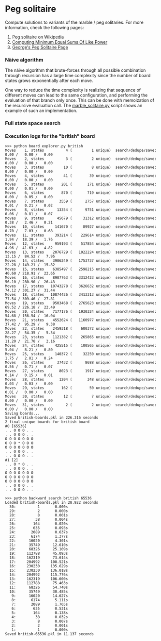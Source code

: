 # Peg solitaire

Compute solutions to variants of the marble / peg solitaries.
For more information, check the following pages:

1) [Peg solitaire on Wikipedia](https://en.wikipedia.org/wiki/Peg_solitaire)
2) [Computing Minimum Equal Sums Of Like Power](http://euler.free.fr/PegInfos.htm)
3) [George's Peg Solitaire Page](http://recmath.org/pegsolitaire/)

### Näive algorithm

The näive algorithm that brute-forces through all possible combination through
recursion has a large time complexity since the number of board states grows
exponentially after each move.

One way to reduce the time complexity is realizing that sequence of different
moves can lead to the same configuration, and performing the evaluation of that
branch only once. This can be done with memoization of the recursive evaluation
call. The [marble_solitaire.py](marble_solitaire.py) script shows an example of
such an implementation.

### Full state space search



### Execution logs for the "british" board
```text
>>> python board_explorer.py british
Moves    1, states          4 (         1 unique)  search/dedupe/save:   0.00 /   0.00 /   0.00
Moves    2, states          3 (         2 unique)  search/dedupe/save:   0.00 /   0.00 /   0.00
Moves    3, states         10 (         8 unique)  search/dedupe/save:   0.00 /   0.00 /   0.00
Moves    4, states         41 (        39 unique)  search/dedupe/save:   0.00 /   0.00 /   0.00
Moves    5, states        201 (       171 unique)  search/dedupe/save:   0.00 /   0.01 /   0.00
Moves    6, states        870 (       719 unique)  search/dedupe/save:   0.00 /   0.05 /   0.00
Moves    7, states       3559 (      2757 unique)  search/dedupe/save:   0.01 /   0.21 /   0.02
Moves    8, states      13354 (      9751 unique)  search/dedupe/save:   0.06 /   0.81 /   0.07
Moves    9, states      45679 (     31312 unique)  search/dedupe/save:   0.38 /   2.46 /   0.21
Moves   10, states     141670 (     89927 unique)  search/dedupe/save:   0.70 /   7.03 /   0.68
Moves   11, states     393214 (    229614 unique)  search/dedupe/save:   1.94 /  18.39 /   1.76
Moves   12, states     959193 (    517854 unique)  search/dedupe/save:   4.96 /  41.63 /   4.82
Moves   13, states    2076729 (   1022224 unique)  search/dedupe/save:  13.15 /  84.52 /   7.95
Moves   14, states    3906249 (   1753737 unique)  search/dedupe/save:  22.28 / 149.21 /  15.82
Moves   15, states    6385497 (   2598215 unique)  search/dedupe/save:  40.60 / 218.91 /  22.65
Moves   16, states    8907763 (   3312423 unique)  search/dedupe/save:  56.10 / 280.90 /  26.43
Moves   17, states   10743278 (   3626632 unique)  search/dedupe/save:  74.12 / 301.27 /  31.44
Moves   18, states   10874426 (   3413313 unique)  search/dedupe/save:  77.54 / 309.46 /  27.81
Moves   19, states    9503468 (   2765623 unique)  search/dedupe/save:  69.52 / 226.18 /  22.49
Moves   20, states    7177176 (   1930324 unique)  search/dedupe/save:  54.68 / 156.54 /  16.04
Moves   21, states    4552624 (   1160977 unique)  search/dedupe/save:  37.42 /  95.29 /   9.38
Moves   22, states    2459318 (    600372 unique)  search/dedupe/save:  28.27 /  54.35 /   5.34
Moves   23, states    1121382 (    265865 unique)  search/dedupe/save:  11.20 /  21.78 /   2.16
Moves   24, states     425515 (    100565 unique)  search/dedupe/save:   5.04 /   8.21 /   0.80
Moves   25, states     140372 (     32250 unique)  search/dedupe/save:   1.75 /   2.81 /   0.24
Moves   26, states      37432 (      8688 unique)  search/dedupe/save:   0.56 /   0.71 /   0.07
Moves   27, states       8023 (      1917 unique)  search/dedupe/save:   0.14 /   0.15 /   0.01
Moves   28, states       1204 (       348 unique)  search/dedupe/save:   0.03 /   0.03 /   0.00
Moves   29, states        162 (        50 unique)  search/dedupe/save:   0.01 /   0.00 /   0.00
Moves   30, states         12 (         7 unique)  search/dedupe/save:   0.00 /   0.00 /   0.00
Moves   31, states          2 (         2 unique)  search/dedupe/save:   0.00 /   0.00 /   0.00
Saving boards...
Saved british-boards.pkl in 226.316 seconds
2 final unique boards for british board
#0 [65536]
. . O O O . .
. . O O O . .
O O O O O O O
O O O * O O O
O O O O O O O
. . O O O . .
. . O O O . .
#1 [2]
. . O * O . .
. . O O O . .
O O O O O O O
O O O O O O O
O O O O O O O
. . O O O . .
. . O O O . .
```

```text
>>> python backward_search british 65536
Loaded british-boards.pkl in 28.922 seconds
  30:          1       0.000s
  29:          2       0.000s
  28:          8       0.001s
  27:         38       0.004s
  26:        164       0.020s
  25:        635       0.093s
  24:       2089       0.637s
  23:       6174       1.377s
  22:      16020       4.301s
  21:      35749      12.610s
  20:      68326      25.109s
  19:     112788      45.093s
  18:     162319      73.614s
  17:     204992     100.521s
  16:     230230     135.629s
  15:     230230     136.018s
  14:     204992     115.776s
  13:     162319     106.600s
  12:     112788      75.463s
  11:      68326      54.740s
  10:      35749      30.485s
   9:      16020      14.627s
   8:       6174       5.111s
   7:       2089       1.765s
   6:        635       0.531s
   5:        164       0.138s
   4:         38       0.032s
   3:          8       0.007s
   2:          2       0.001s
   1:          1       0.000s
Saved british-65536.pkl in 11.137 seconds
```
